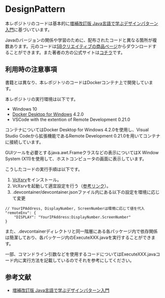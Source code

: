 # DesignPattern

本レポジトリのコードは基本的に[増補改訂版 Java言語で学ぶデザインパターン入門](https://www.amazon.co.jp/%E5%A2%97%E8%A3%9C%E6%94%B9%E8%A8%82%E7%89%88-Java%E8%A8%80%E8%AA%9E%E3%81%A7%E5%AD%A6%E3%81%B6%E3%83%87%E3%82%B6%E3%82%A4%E3%83%B3%E3%83%91%E3%82%BF%E3%83%BC%E3%83%B3%E5%85%A5%E9%96%80-%E7%B5%90%E5%9F%8E-%E6%B5%A9-ebook/dp/B00I8ATHGW/ref=pd_sbs_1/357-3813772-7623335?pd_rd_w=38s08&pf_rd_p=4e34a507-1281-42ae-953a-93a761caa89c&pf_rd_r=RGM2E8CPX41ETJHWJV98&pd_rd_r=1a0c6eb1-76b8-49fe-971a-98d7510a0775&pd_rd_wg=9654E&pd_rd_i=B00I8ATHGW&psc=1)に基づいています。

Javaのバージョンの関係や学習のために、配布されたコードと異なる箇所が複数あります。元のコードは[SBクリエイティブの商品ページ](https://www.sbcr.jp/product/4797327030/)からダウンロードすることができます。また著者の方の公式サイトは[コチラ](https://www.hyuki.com/)です。


## 利用時の注意事項

書籍とは異なり、本レポジトリのコードはDockerコンテナ上で開発しています。

本レポジトリの実行環境は以下です。

- Windows 10
- [Docker Desktop for Windows](https://www.docker.com/products/docker-desktop) 4.2.0
- VSCode with the extention of Remote Development 0.21.0

コンテナについてはDocker Desktop for Windows 4.2.0を使用し、Visual Studio Codeから拡張機能であるRemote Development 0.21.0を用いてコンテナに接続しています。

GUIツールを必要とするjava.awt.Frameクラスなどの表示についてはX Window System (X11)を使用して、ホストコンピュータの画面に表示しています。

こうしたコードの実行手順は以下です。

1. [VcXsrv](https://sourceforge.net/projects/vcxsrv/)をインストール。
2. VcXsrvを起動して適宜設定を行う（[参考リンク](https://wisteriahill.sakura.ne.jp/CMS/WordPress/2020/09/02/docker-desktop-for-windows-x-window-gui/)）。
3. .devcontainer/devcontainer.jsonファイル内にある以下の設定を環境に応じて変更

```
// YourIPAddress, DisplayNumber, ScreenNumberは環境に応じて値を代入
"remoteEnv": {
	"DISPLAY": "YourIPAddress:DisplayNumber.ScreenNumber"
}
```

また、.devcontainerディレクトリと同一階層にある各パッケージ内で依存関係は簡潔しており、各パッケージ内のExecuteXXX.javaを実行することができます。

一部、コマンドライン引数などを使用するコードについてはExecuteXXX.javaコード内に実行方法を記載しているのでそれを参考にしてください。

## 参考文献
- [増補改訂版 Java言語で学ぶデザインパターン入門](https://www.amazon.co.jp/%E5%A2%97%E8%A3%9C%E6%94%B9%E8%A8%82%E7%89%88-Java%E8%A8%80%E8%AA%9E%E3%81%A7%E5%AD%A6%E3%81%B6%E3%83%87%E3%82%B6%E3%82%A4%E3%83%B3%E3%83%91%E3%82%BF%E3%83%BC%E3%83%B3%E5%85%A5%E9%96%80-%E7%B5%90%E5%9F%8E-%E6%B5%A9-ebook/dp/B00I8ATHGW/ref=pd_sbs_1/357-3813772-7623335?pd_rd_w=38s08&pf_rd_p=4e34a507-1281-42ae-953a-93a761caa89c&pf_rd_r=RGM2E8CPX41ETJHWJV98&pd_rd_r=1a0c6eb1-76b8-49fe-971a-98d7510a0775&pd_rd_wg=9654E&pd_rd_i=B00I8ATHGW&psc=1)
